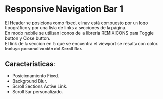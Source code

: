 # Responsive Navigation Bar 1

El Header se posiciona como fixed, el nav está compuesto por un logo tipográfico y por una lista de links a secciones de la página.  
En modo mobile se utilizan iconos de la libreria REMIXICONS para Toggle button y Close button.  
El link de la seccion en la que se encuentra el viewport se resalta con color.  
Incluye personalización del Scroll Bar.

## Caracteristicas:

- Posicionamiento Fixed.
- Background Blur.
- Scroll Sections Active Link.
- Scroll Bar personalizado.
